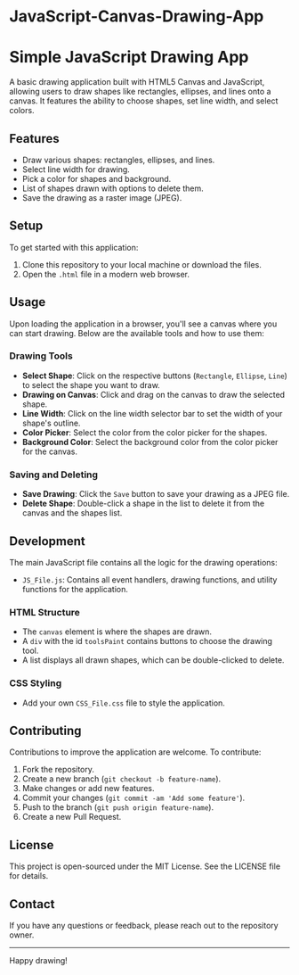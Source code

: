 # JavaScript-Canvas-Drawing-App

# Simple JavaScript Drawing App

A basic drawing application built with HTML5 Canvas and JavaScript, allowing users to draw shapes like rectangles, ellipses, and lines onto a canvas. It features the ability to choose shapes, set line width, and select colors.

## Features

- Draw various shapes: rectangles, ellipses, and lines.
- Select line width for drawing.
- Pick a color for shapes and background.
- List of shapes drawn with options to delete them.
- Save the drawing as a raster image (JPEG).

## Setup

To get started with this application:

1. Clone this repository to your local machine or download the files.
2. Open the `.html` file in a modern web browser.

## Usage

Upon loading the application in a browser, you'll see a canvas where you can start drawing. Below are the available tools and how to use them:

### Drawing Tools

- **Select Shape**: Click on the respective buttons (`Rectangle`, `Ellipse`, `Line`) to select the shape you want to draw.
- **Drawing on Canvas**: Click and drag on the canvas to draw the selected shape.
- **Line Width**: Click on the line width selector bar to set the width of your shape's outline.
- **Color Picker**: Select the color from the color picker for the shapes.
- **Background Color**: Select the background color from the color picker for the canvas.

### Saving and Deleting

- **Save Drawing**: Click the `Save` button to save your drawing as a JPEG file.
- **Delete Shape**: Double-click a shape in the list to delete it from the canvas and the shapes list.

## Development

The main JavaScript file contains all the logic for the drawing operations:

- `JS_File.js`: Contains all event handlers, drawing functions, and utility functions for the application.

### HTML Structure

- The `canvas` element is where the shapes are drawn.
- A `div` with the id `toolsPaint` contains buttons to choose the drawing tool.
- A list displays all drawn shapes, which can be double-clicked to delete.

### CSS Styling

- Add your own `CSS_File.css` file to style the application.

## Contributing

Contributions to improve the application are welcome. To contribute:

1. Fork the repository.
2. Create a new branch (`git checkout -b feature-name`).
3. Make changes or add new features.
4. Commit your changes (`git commit -am 'Add some feature'`).
5. Push to the branch (`git push origin feature-name`).
6. Create a new Pull Request.

## License

This project is open-sourced under the MIT License. See the LICENSE file for details.

## Contact

If you have any questions or feedback, please reach out to the repository owner.

---

Happy drawing!
